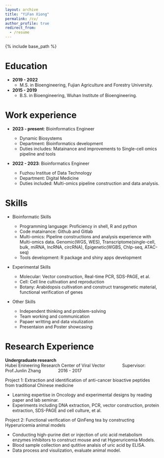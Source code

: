 ```yaml
---
layout: archive
title: "YiFan Xiong"
permalink: /cv/
author_profile: true
redirect_from:
  - /resume
---
```


{% include base_path %}

Education
======
* **2019 - 2022**
  * M.S. in Bioengineering, Fujian Agriculture and Forestry University.
* **2015 - 2019**
  * B.S. in Bioengineering, Wuhan Institute of Bioengineering.

Work experience
======
* **2023 - present**: Bioinformatics Engineer
  * Dynamic Biosystems
  * Department: Bioinformatics development
  * Duties includes: Matainance and improvements to Single-cell omics pipeline and tools


* **2022 - 2023**: Bioinformatics Engineer
  * Fuzhou Institue of Data Technology
  * Department: Digital Medicine
  * Duties included: Multi-omics pipeline construction and data analysis.

Skills
======
* Bioinformatic Skills
  * Programming language: Proficiency in shell, R and python
  * Code matainance: Github and Gitlab
  * Multi-omics: Pipeline constructions and analysis experience with Multi-omics data. Genomic(WGS, WES), Transcriptome(single-cell, bulk, miRNA, lncRNA, circRNA), Epigenetic(WGBS, ChIp-seq, ATAC-seq)
  * Tools development: R package and shiny apps development

* Experimental Skills
  * Molecular: Vector construction, Real-time PCR, SDS-PAGE, et al.
  * Cell: Cell line cultivation and reproduction
  * Botany: Arabidopsis cultivation and construct transgenetic material, functional verification of genes

* Other Skills
  * Independent thinking and problem-solving
  * Team working and communication
  * Papaer writting and data visulization
  * Presentaion and Poster showcasing

Research Experience
======
**Undergraduate research**  
Hubei Enineering Research Center of Viral Vector&emsp;&emsp;&emsp;&emsp;Supervisor: Prof.Junlin Zhang&emsp;&emsp;&emsp;&emsp;2016 - 2017 

Project 1: Extraction and identification of anti-cancer bioactive peptides from traditional Chinese medicine
* Learning expertise in Oncology and experimental designs by reading paper and lab seminar.
* Experiments including DNA extraction, PCR, vector construction, protein extraction, SDS-PAGE and cell culture, et al.

Project 2: Functional verification of QinFeng tea by constructing Hyperuricemia animal models
* Conducting high-purine diet or injection of uric acid metabolism enzymes inhibitors to construct mouse and rat Hyperuricemia Models.
* Blood sample collection and qutitive analsis of uric acid by ELISA.
* Data process and visulization, evaluate animal model. 







  
  
